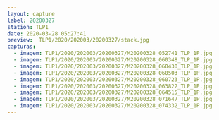 ```yaml
---
layout: capture
label: 20200327
station: TLP1
date: 2020-03-28 05:27:41
preview:  TLP1/2020/202003/20200327/stack.jpg
capturas:
  - imagem: TLP1/2020/202003/20200327/M20200328_052741_TLP_1P.jpg
  - imagem: TLP1/2020/202003/20200327/M20200328_060348_TLP_1P.jpg
  - imagem: TLP1/2020/202003/20200327/M20200328_060430_TLP_1P.jpg
  - imagem: TLP1/2020/202003/20200327/M20200328_060503_TLP_1P.jpg
  - imagem: TLP1/2020/202003/20200327/M20200328_060723_TLP_1P.jpg
  - imagem: TLP1/2020/202003/20200327/M20200328_063822_TLP_1P.jpg
  - imagem: TLP1/2020/202003/20200327/M20200328_064515_TLP_1P.jpg
  - imagem: TLP1/2020/202003/20200327/M20200328_071647_TLP_1P.jpg
  - imagem: TLP1/2020/202003/20200327/M20200328_074332_TLP_1P.jpg
---
```

